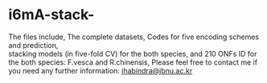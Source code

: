 # i6mA-stack-
The files include,
The complete datasets,
Codes for  five encoding schemes and prediction,  
 stacking models (in five-fold CV) for the both species, 
and 210 ONFs ID for the both species: F.vesca and R.chinensis,
Please feel free to contact me if you need any further information: jhabindra@jbnu.ac.kr
